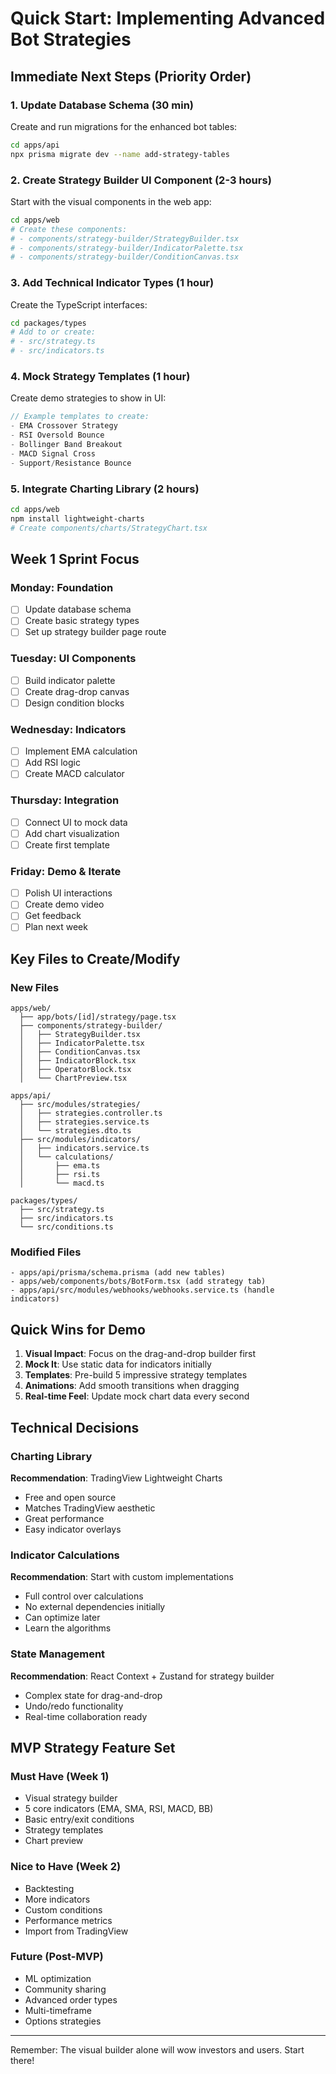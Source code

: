 # Quick Start: Implementing Advanced Bot Strategies

## Immediate Next Steps (Priority Order)

### 1. Update Database Schema (30 min)
Create and run migrations for the enhanced bot tables:
```bash
cd apps/api
npx prisma migrate dev --name add-strategy-tables
```

### 2. Create Strategy Builder UI Component (2-3 hours)
Start with the visual components in the web app:
```bash
cd apps/web
# Create these components:
# - components/strategy-builder/StrategyBuilder.tsx
# - components/strategy-builder/IndicatorPalette.tsx
# - components/strategy-builder/ConditionCanvas.tsx
```

### 3. Add Technical Indicator Types (1 hour)
Create the TypeScript interfaces:
```bash
cd packages/types
# Add to or create:
# - src/strategy.ts
# - src/indicators.ts
```

### 4. Mock Strategy Templates (1 hour)
Create demo strategies to show in UI:
```typescript
// Example templates to create:
- EMA Crossover Strategy
- RSI Oversold Bounce
- Bollinger Band Breakout
- MACD Signal Cross
- Support/Resistance Bounce
```

### 5. Integrate Charting Library (2 hours)
```bash
cd apps/web
npm install lightweight-charts
# Create components/charts/StrategyChart.tsx
```

## Week 1 Sprint Focus

### Monday: Foundation
- [ ] Update database schema
- [ ] Create basic strategy types
- [ ] Set up strategy builder page route

### Tuesday: UI Components
- [ ] Build indicator palette
- [ ] Create drag-drop canvas
- [ ] Design condition blocks

### Wednesday: Indicators
- [ ] Implement EMA calculation
- [ ] Add RSI logic
- [ ] Create MACD calculator

### Thursday: Integration
- [ ] Connect UI to mock data
- [ ] Add chart visualization
- [ ] Create first template

### Friday: Demo & Iterate
- [ ] Polish UI interactions
- [ ] Create demo video
- [ ] Get feedback
- [ ] Plan next week

## Key Files to Create/Modify

### New Files
```
apps/web/
  ├── app/bots/[id]/strategy/page.tsx
  ├── components/strategy-builder/
  │   ├── StrategyBuilder.tsx
  │   ├── IndicatorPalette.tsx
  │   ├── ConditionCanvas.tsx
  │   ├── IndicatorBlock.tsx
  │   ├── OperatorBlock.tsx
  │   └── ChartPreview.tsx
  
apps/api/
  ├── src/modules/strategies/
  │   ├── strategies.controller.ts
  │   ├── strategies.service.ts
  │   └── strategies.dto.ts
  ├── src/modules/indicators/
  │   ├── indicators.service.ts
  │   └── calculations/
  │       ├── ema.ts
  │       ├── rsi.ts
  │       └── macd.ts

packages/types/
  ├── src/strategy.ts
  ├── src/indicators.ts
  └── src/conditions.ts
```

### Modified Files
```
- apps/api/prisma/schema.prisma (add new tables)
- apps/web/components/bots/BotForm.tsx (add strategy tab)
- apps/api/src/modules/webhooks/webhooks.service.ts (handle indicators)
```

## Quick Wins for Demo

1. **Visual Impact**: Focus on the drag-and-drop builder first
2. **Mock It**: Use static data for indicators initially
3. **Templates**: Pre-build 5 impressive strategy templates
4. **Animations**: Add smooth transitions when dragging
5. **Real-time Feel**: Update mock chart data every second

## Technical Decisions

### Charting Library
**Recommendation**: TradingView Lightweight Charts
- Free and open source
- Matches TradingView aesthetic
- Great performance
- Easy indicator overlays

### Indicator Calculations
**Recommendation**: Start with custom implementations
- Full control over calculations
- No external dependencies initially
- Can optimize later
- Learn the algorithms

### State Management
**Recommendation**: React Context + Zustand for strategy builder
- Complex state for drag-and-drop
- Undo/redo functionality
- Real-time collaboration ready

## MVP Strategy Feature Set

### Must Have (Week 1)
- Visual strategy builder
- 5 core indicators (EMA, SMA, RSI, MACD, BB)
- Basic entry/exit conditions
- Strategy templates
- Chart preview

### Nice to Have (Week 2)
- Backtesting
- More indicators
- Custom conditions
- Performance metrics
- Import from TradingView

### Future (Post-MVP)
- ML optimization
- Community sharing
- Advanced order types
- Multi-timeframe
- Options strategies

---

Remember: The visual builder alone will wow investors and users. Start there!
